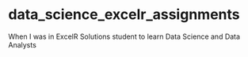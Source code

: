 # data_science_excelr_assignments
When I was in ExcelR Solutions student to learn Data Science and Data Analysts

